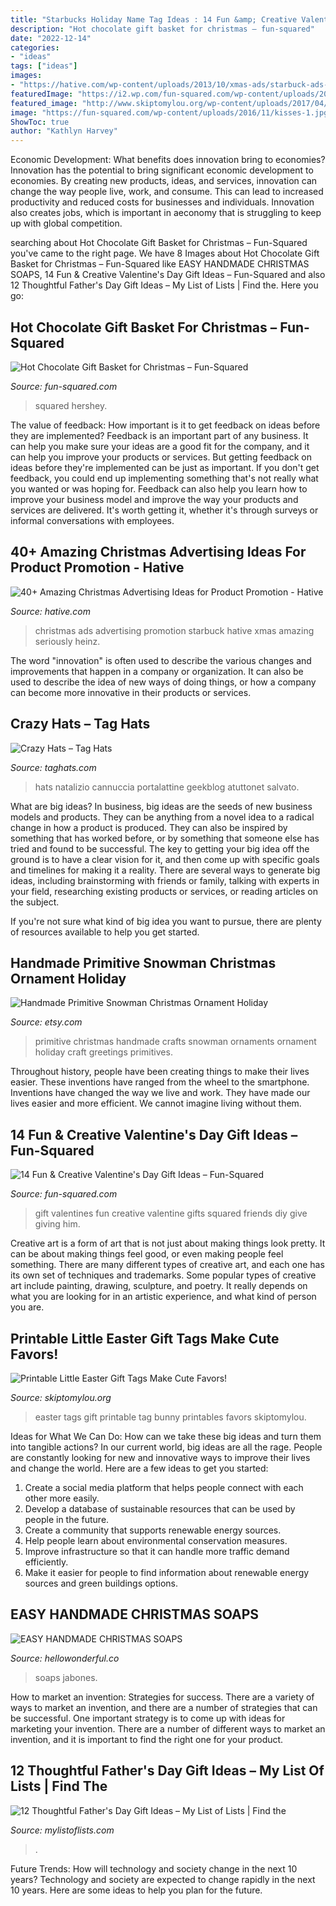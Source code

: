```yaml
---
title: "Starbucks Holiday Name Tag Ideas : 14 Fun &amp; Creative Valentine&#039;s Day Gift Ideas – Fun-squared"
description: "Hot chocolate gift basket for christmas – fun-squared"
date: "2022-12-14"
categories:
- "ideas"
tags: ["ideas"]
images:
- "https://hative.com/wp-content/uploads/2013/10/xmas-ads/starbuck-ads-27.jpg"
featuredImage: "https://i2.wp.com/fun-squared.com/wp-content/uploads/2019/02/14-Valentines-Day-Gift-Ideas.png?resize=1000%2C2000&amp;ssl=1"
featured_image: "http://www.skiptomylou.org/wp-content/uploads/2017/04/printable-easter-gift-tags-800x1391.jpg"
image: "https://fun-squared.com/wp-content/uploads/2016/11/kisses-1.jpg"
ShowToc: true
author: "Kathlyn Harvey"
---
```



Economic Development: What benefits does innovation bring to economies?
Innovation has the potential to bring significant economic development to economies. By creating new products, ideas, and services, innovation can change the way people live, work, and consume. This can lead to increased productivity and reduced costs for businesses and individuals. Innovation also creates jobs, which is important in aeconomy that is struggling to keep up with global competition.

	

		
searching about Hot Chocolate Gift Basket for Christmas – Fun-Squared you've came to the right page. We have 8 Images about Hot Chocolate Gift Basket for Christmas – Fun-Squared like EASY HANDMADE CHRISTMAS SOAPS, 14 Fun &amp; Creative Valentine&#039;s Day Gift Ideas – Fun-Squared and also 12 Thoughtful Father&#039;s Day Gift Ideas – My List of Lists | Find the. Here you go:
		
    
## Hot Chocolate Gift Basket For Christmas – Fun-Squared

<img loading=lazy src="https://fun-squared.com/wp-content/uploads/2016/11/kisses-1.jpg" onerror="this.onerror=null;this.src='https://tse4.mm.bing.net/th?id=OIP.RwY66h0GqH9jpFB1uK4nDwHaLE&amp;pid=15.1';" alt="Hot Chocolate Gift Basket for Christmas – Fun-Squared">

_Source: fun-squared.com_

>squared hershey. 

	

The value of feedback: How important is it to get feedback on ideas before they are implemented?
Feedback is an important part of any business. It can help you make sure your ideas are a good fit for the company, and it can help you improve your products or services. But getting feedback on ideas before they're implemented can be just as important. If you don't get feedback, you could end up implementing something that's not really what you wanted or was hoping for. Feedback can also help you learn how to improve your business model and improve the way your products and services are delivered. It's worth getting it, whether it's through surveys or informal conversations with employees.

    
## 40+ Amazing Christmas Advertising Ideas For Product Promotion - Hative

<img loading=lazy src="https://hative.com/wp-content/uploads/2013/10/xmas-ads/starbuck-ads-27.jpg" onerror="this.onerror=null;this.src='https://tse2.mm.bing.net/th?id=OIP.wwFD5EmIbma2o3f0p_C9iAHaKf&amp;pid=15.1';" alt="40+ Amazing Christmas Advertising Ideas for Product Promotion - Hative">

_Source: hative.com_

>christmas ads advertising promotion starbuck hative xmas amazing seriously heinz. 

	

The word "innovation" is often used to describe the various changes and improvements that happen in a company or organization. It can also be used to describe the idea of new ways of doing things, or how a company can become more innovative in their products or services.

    
## Crazy Hats – Tag Hats

<img loading=lazy src="https://www.taghats.com/wp-content/uploads/2015/04/Crazy-Christmas-Hats.jpg" onerror="this.onerror=null;this.src='https://tse1.mm.bing.net/th?id=OIP.93NT_olt4iSVScyI_WiohQAAAA&amp;pid=15.1';" alt="Crazy Hats – Tag Hats">

_Source: taghats.com_

>hats natalizio cannuccia portalattine geekblog atuttonet salvato. 

	

What are big ideas?
In business, big ideas are the seeds of new business models and products. They can be anything from a novel idea to a radical change in how a product is produced. They can also be inspired by something that has worked before, or by something that someone else has tried and found to be successful. 
The key to getting your big idea off the ground is to have a clear vision for it, and then come up with specific goals and timelines for making it a reality. There are several ways to generate big ideas, including brainstorming with friends or family, talking with experts in your field, researching existing products or services, or reading articles on the subject. 

If you're not sure what kind of big idea you want to pursue, there are plenty of resources available to help you get started.

    
## Handmade Primitive Snowman Christmas Ornament Holiday

<img loading=lazy src="https://img0.etsystatic.com/007/0/5711324/il_570xN.388158716_9v2b.jpg" onerror="this.onerror=null;this.src='https://tse3.mm.bing.net/th?id=OIP.xy6515CccT4kPIaGYmnHRwHaLH&amp;pid=15.1';" alt="Handmade Primitive Snowman Christmas Ornament Holiday">

_Source: etsy.com_

>primitive christmas handmade crafts snowman ornaments ornament holiday craft greetings primitives. 

	

Throughout history, people have been creating things to make their lives easier. These inventions have ranged from the wheel to the smartphone. Inventions have changed the way we live and work. They have made our lives easier and more efficient. We cannot imagine living without them.

    
## 14 Fun &amp; Creative Valentine&#039;s Day Gift Ideas – Fun-Squared

<img loading=lazy src="https://i2.wp.com/fun-squared.com/wp-content/uploads/2019/02/14-Valentines-Day-Gift-Ideas.png?resize=1000%2C2000&amp;ssl=1" onerror="this.onerror=null;this.src='https://tse1.mm.bing.net/th?id=OIP.s3PF-M3wyWMP6YAxZutQhwHaO0&amp;pid=15.1';" alt="14 Fun &amp; Creative Valentine&#039;s Day Gift Ideas – Fun-Squared">

_Source: fun-squared.com_

>gift valentines fun creative valentine gifts squared friends diy give giving him. 

	

Creative art is a form of art that is not just about making things look pretty. It can be about making things feel good, or even making people feel something. There are many different types of creative art, and each one has its own set of techniques and trademarks. Some popular types of creative art include painting, drawing, sculpture, and poetry. It really depends on what you are looking for in an artistic experience, and what kind of person you are.

    
## Printable Little Easter Gift Tags Make Cute Favors!

<img loading=lazy src="http://www.skiptomylou.org/wp-content/uploads/2017/04/printable-easter-gift-tags-800x1391.jpg" onerror="this.onerror=null;this.src='https://tse2.mm.bing.net/th?id=OIP.sMxi_YwLj8oWuWl5MueNTQHaM4&amp;pid=15.1';" alt="Printable Little Easter Gift Tags Make Cute Favors!">

_Source: skiptomylou.org_

>easter tags gift printable tag bunny printables favors skiptomylou. 

	

Ideas for What We Can Do: How can we take these big ideas and turn them into tangible actions?
In our current world, big ideas are all the rage. People are constantly looking for new and innovative ways to improve their lives and change the world. Here are a few ideas to get you started: 
1. Create a social media platform that helps people connect with each other more easily. 
2. Develop a database of sustainable resources that can be used by people in the future. 
3. Create a community that supports renewable energy sources. 
4. Help people learn about environmental conservation measures. 
5. Improve infrastructure so that it can handle more traffic demand efficiently. 
6. Make it easier for people to find information about renewable energy sources and green buildings options.

    
## EASY HANDMADE CHRISTMAS SOAPS

<img loading=lazy src="https://www.hellowonderful.co/ckfinder/userfiles/images/4-diy-christmas-soaps.jpg" onerror="this.onerror=null;this.src='https://tse3.mm.bing.net/th?id=OIP.NQNMvjY4CztwftovnAlp2wHaJ2&amp;pid=15.1';" alt="EASY HANDMADE CHRISTMAS SOAPS">

_Source: hellowonderful.co_

>soaps jabones. 

	

How to market an invention: Strategies for success.
There are a variety of ways to market an invention, and there are a number of strategies that can be successful. One important strategy is to come up with ideas for marketing your invention. There are a number of different ways to market an invention, and it is important to find the right one for your product.

    
## 12 Thoughtful Father&#039;s Day Gift Ideas – My List Of Lists | Find The

<img loading=lazy src="http://mylistoflists.com/wp-content/uploads/2015/02/dad-9.jpg" onerror="this.onerror=null;this.src='https://tse2.mm.bing.net/th?id=OIP.oDzfc5lWUBDUlrMORu5o9wHaLH&amp;pid=15.1';" alt="12 Thoughtful Father&#039;s Day Gift Ideas – My List of Lists | Find the">

_Source: mylistoflists.com_

>. 

	

Future Trends: How will technology and society change in the next 10 years?
Technology and society are expected to change rapidly in the next 10 years. Here are some ideas to help you plan for the future.

